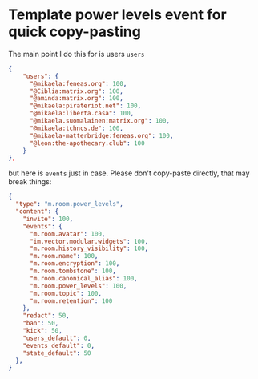 # Template power levels event for quick copy-pasting

The main point I do this for is users `users`

```json
{
    "users": {
      "@mikaela:feneas.org": 100,
      "@Ciblia:matrix.org": 100,
      "@aminda:matrix.org": 100,
      "@mikaela:pirateriot.net": 100,
      "@mikaela:liberta.casa": 100,
      "@mikaela.suomalainen:matrix.org": 100,
      "@mikaela:tchncs.de": 100,
      "@mikaela-matterbridge:feneas.org": 100,
      "@leon:the-apothecary.club": 100
    }
},
```

but here is `events` just in case. Please don't copy-paste directly, that may
break things:

```json
{
  "type": "m.room.power_levels",
  "content": {
    "invite": 100,
    "events": {
      "m.room.avatar": 100,
      "im.vector.modular.widgets": 100,
      "m.room.history_visibility": 100,
      "m.room.name": 100,
      "m.room.encryption": 100,
      "m.room.tombstone": 100,
      "m.room.canonical_alias": 100,
      "m.room.power_levels": 100,
      "m.room.topic": 100,
      "m.room.retention": 100
    },
    "redact": 50,
    "ban": 50,
    "kick": 50,
    "users_default": 0,
    "events_default": 0,
    "state_default": 50
  },
}
```
